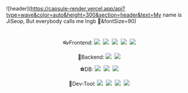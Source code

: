 ![header](https://capsule-render.vercel.app/api?type=wave&color=auto&height=300&section=header&text=My name is JiSeop, But everybody calls me Ingb 👋&fontSize=90)

<h1 align="center"></h1>

<div align="center">
👓Frontend: <img src="https://img.shields.io/badge/React-61DAFB?style=flat-square&logo=React&logoColor=white"/></a>&nbsp;
<img src="https://img.shields.io/badge/NextJS-purple?style=flat-square&logo=NextJS&logoColor=white"/></a>&nbsp;
<img src="https://img.shields.io/badge/p5.js-pink?style=flat-square&logo=p5.js&logoColor=white"/></a>&nbsp;
<img src="https://img.shields.io/badge/JavaScript-skyblue?style=flat-square&logo=JavaScript&logoColor=white"/></a>&nbsp;
<img src="https://img.shields.io/badge/Adobe-red?style=flat-square&logo=Adobe&logoColor=white"/></a>&nbsp;<br>

🎹Backend: <img src="https://img.shields.io/badge/Python-3776AB?style=flat-square&logo=Python&logoColor=white"/></a>&nbsp;
<img src="https://img.shields.io/badge/Kotlin-7F52FF?style=flat-square&logo=Kotlin&logoColor=white"/></a>&nbsp;<br>

⚽DB: <img src="https://img.shields.io/badge/MySQL-oak?style=flat-square&logo=MySQL&logoColor=white"/></a>&nbsp;
<img src="https://img.shields.io/badge/SQLite-003B57?style=flat-square&logo=SQLite&logoColor=white"/></a>&nbsp;
<img src="https://img.shields.io/badge/MongoDB-47A248?style=flat-square&logo=MongoDB&logoColor=white"/></a>&nbsp;<br>

🚀Dev-Tool: <img src="https://img.shields.io/badge/Visual Studio Code-007ACC?style=flat-square&logo=Visual Studio Code&logoColor=white"/></a>&nbsp;
<img src="https://img.shields.io/badge/Visual Studio-5C2D91?style=flat-square&logo=Visual Studio&logoColor=white"/></a>&nbsp;
<img src="https://img.shields.io/badge/PyCharm-000000?style=flat-square&logo=PyCharm&logoColor=white"/></a>&nbsp;
<img src="https://img.shields.io/badge/Jupyter-F37626?style=flat-square&logo=Jupyter&logoColor=white"/></a>&nbsp;
</div>
<br>
<br>
<br>
<br>

